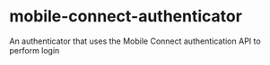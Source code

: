 # mobile-connect-authenticator
An authenticator that uses the Mobile Connect authentication API to perform login
